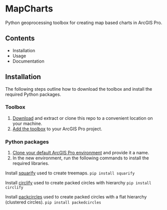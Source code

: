 # MapCharts
Python geoprocessing toolbox for creating map based charts in ArcGIS Pro.
 
## Contents
- Installation
- Usage
- Documentation

## Installation
The following steps outline how to download the toolbox and install the required Python packages.

### Toolbox
1. [Download](https://github.com/WarrenDz/MapCharts/archive/refs/heads/main.zip) and extract or clone this repo to a convenient location on your machine.
2. [Add the toolbox](https://pro.arcgis.com/en/pro-app/latest/help/analysis/geoprocessing/basics/use-a-custom-geoprocessing-tool.htm) to your ArcGIS Pro project.

### Python packages
1. [Clone your default ArcGIS Pro environment](https://pro.arcgis.com/en/pro-app/latest/arcpy/get-started/clone-an-environment.htm) and provide it a name.
2. In the new environment, run the following commands to install the required libraries.

Install [squarify](https://github.com/laserson/squarify) used to create treemaps.
`pip install squarify`

Install [circlify](https://github.com/elmotec/circlify/tree/main) used to create packed circles with hierarchy
`pip install circlify`

Install [packcircles](https://github.com/mhtchan/packcircles/tree/main) used to create packed circles with a flat hierarchy (clustered circles).
`pip install packedcircles`
